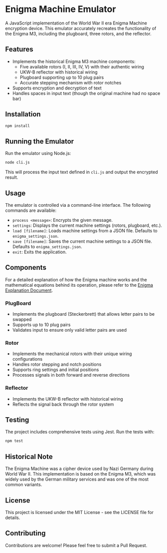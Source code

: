 # Enigma Machine Emulator

A JavaScript implementation of the World War II era Enigma Machine encryption
device. This emulator accurately recreates the functionality of the Enigma M3,
including the plugboard, three rotors, and the reflector.

## Features

- Implements the historical Enigma M3 machine components:
  - Five available rotors (I, II, III, IV, V) with their authentic wiring
  - UKW-B reflector with historical wiring
  - Plugboard supporting up to 10 plug pairs
  - Accurate stepping mechanism with rotor notches
- Supports encryption and decryption of text
- Handles spaces in input text (though the original machine had no space bar)

## Installation

```bash
npm install
```

## Running the Emulator

Run the emulator using Node.js:

```bash
node cli.js
```

This will process the input text defined in `cli.js` and output the encrypted
result.

## Usage

The emulator is controlled via a command-line interface. The following commands
are available:

- `process <message>`: Encrypts the given message.
- `settings`: Displays the current machine settings (rotors, plugboard, etc.).
- `load [filename]`: Loads machine settings from a JSON file. Defaults to
`enigma_settings.json`.
- `save [filename]`: Saves the current machine settings to a JSON file. Defaults
to `enigma_settings.json`.
- `exit`: Exits the application.

## Components

For a detailed explanation of how the Enigma machine works and the
mathematical equations behind its operation, please refer to the
[Enigma Explanation Document](ENIGMA_EXPLANATION.md).

### PlugBoard

- Implements the plugboard (Steckerbrett) that allows letter pairs to be swapped
- Supports up to 10 plug pairs
- Validates input to ensure only valid letter pairs are used

### Rotor

- Implements the mechanical rotors with their unique wiring configurations
- Handles rotor stepping and notch positions
- Supports ring settings and initial positions
- Processes signals in both forward and reverse directions

### Reflector

- Implements the UKW-B reflector with historical wiring
- Reflects the signal back through the rotor system

## Testing

The project includes comprehensive tests using Jest. Run the tests with:

```bash
npm test
```

## Historical Note

The Enigma Machine was a cipher device used by Nazi Germany during World War II.
This implementation is based on the Enigma M3, which was widely used by the
German military services and was one of the most common variants.

## License

This project is licensed under the MIT License - see the LICENSE file for details.

## Contributing

Contributions are welcome! Please feel free to submit a Pull Request.
